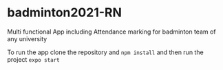 # badminton2021-RN
Multi functional App including Attendance marking for badminton team of any university

To run the app clone the repository and ```npm install``` and then run the project ```expo start```

